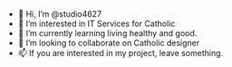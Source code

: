 - 👋 Hi, I’m @studio4627
- 👀 I’m interested in IT Services for Catholic
- 🌱 I’m currently learning living healthy and good.
- 💞️ I’m looking to collaborate on Catholic designer
- 📫 If you are interested in my project, leave something.

<!---
studio4627/studio4627 is a ✨ special ✨ repository because its `README.md` (this file) appears on your GitHub profile.
You can click the Preview link to take a look at your changes.
--->
